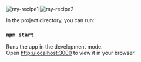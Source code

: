 ![my-recipe1](https://user-images.githubusercontent.com/59264488/213485113-6fee86d7-3e93-441a-82b4-21e76f2b9efa.JPG)
![my-recipe2](https://user-images.githubusercontent.com/59264488/213485130-045bd46b-4052-4082-b6ea-5f331c8da071.JPG)

In the project directory, you can run:

### `npm start`

Runs the app in the development mode.\
Open [http://localhost:3000](http://localhost:3000) to view it in your browser.
